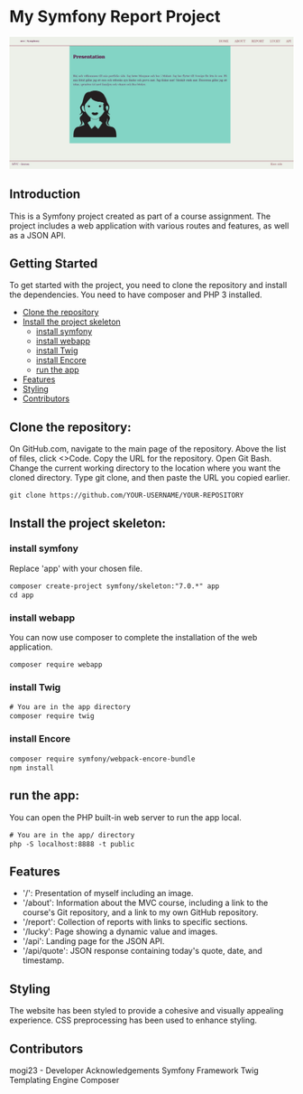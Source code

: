 <!--
---
author: mogi23
revision:
    "2024-03-28": "(mogi23) First commit."
    "2024-04-01": "(mogi23) Uppdated files."
---
-->

# My Symfony Report Project

![Project Image](public/img/home.jpg)


## Introduction

This is a Symfony project created as part of a course assignment. The project includes a web application with various routes and features, as well as a JSON API.


## Getting Started

To get started with the project, you need to clone the repository and install the dependencies.
You need to have composer and PHP 3 installed.

- [Clone the repository](#clone-the-repository)
- [Install the project skeleton](#install-the-project-skeleton)
    - [install symfony](#install-symfony)
    - [install webapp](#install-webapp)
    - [install Twig](#install-twig)
    - [install Encore](#install-encore)
    - [run the app](#run-the-app)
- [Features](#features)
- [Styling](#styling)
- [Contributors](#contributors)


## Clone the repository:
On GitHub.com, navigate to the main page of the repository.
Above the list of files, click <>Code.
Copy the URL for the repository.
Open Git Bash.
Change the current working directory to the location where you want the cloned directory.
Type git clone, and then paste the URL you copied earlier.

```
git clone https://github.com/YOUR-USERNAME/YOUR-REPOSITORY
```


## Install the project skeleton:
### install symfony
Replace 'app' with your chosen file.

```
composer create-project symfony/skeleton:"7.0.*" app
cd app
```

### install webapp
You can now use composer to complete the installation of the web application.

```
composer require webapp
```

### install Twig

```
# You are in the app directory
composer require twig
```

### install Encore

```
composer require symfony/webpack-encore-bundle
npm install
```

## run the app:
You can open the PHP built-in web server to run the app local.

```
# You are in the app/ directory
php -S localhost:8888 -t public
```


## Features
* '/': Presentation of myself including an image.
* '/about': Information about the MVC course, including a link to the course's Git repository, and a link to my own GitHub repository.
* '/report': Collection of reports with links to specific sections.
* '/lucky': Page showing a dynamic value and images.
* '/api': Landing page for the JSON API.
* '/api/quote': JSON response containing today's quote, date, and timestamp.


## Styling
The website has been styled to provide a cohesive and visually appealing experience. CSS preprocessing has been used to enhance styling.


## Contributors
mogi23 - Developer
Acknowledgements
Symfony Framework
Twig Templating Engine
Composer